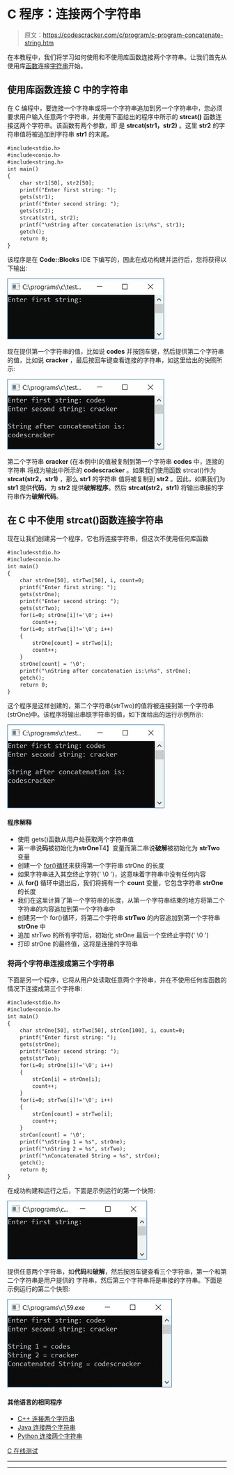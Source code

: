 # C 程序：连接两个字符串

> 原文：<https://codescracker.com/c/program/c-program-concatenate-string.htm>

在本教程中，我们将学习如何使用和不使用库函数连接两个字符串。让我们首先从使用库[函数](/c/c-functions.htm)连接[字符串](/c/c-strings.htm)开始。

## 使用库函数连接 C 中的字符串

在 C 编程中，要连接一个字符串或将一个字符串追加到另一个字符串中，您必须要求用户输入任意两个字符串，并使用下面给出的程序中所示的 **strcat()** 函数连接这两个字符串。该函数有两个参数，即 是 **strcat(str1，str2)** 。这里 **str2** 的字符串值将被追加到字符串 **str1** 的末尾。

```
#include<stdio.h>
#include<conio.h>
#include<string.h>
int main()
{
    char str1[50], str2[50];
    printf("Enter first string: ");
    gets(str1);
    printf("Enter second string: ");
    gets(str2);
    strcat(str1, str2);
    printf("\nString after concatenation is:\n%s", str1);
    getch();
    return 0;
}
```

该程序是在 **Code::Blocks** IDE 下编写的，因此在成功构建并运行后，您将获得以下输出:

![c program concatenate two strings](img/d9a81f63f3b2658d3435b9389d4f662c.png)

现在提供第一个字符串的值，比如说 **codes** 并按回车键，然后提供第二个字符串的值，比如说 **cracker** ，最后按回车键查看连接的字符串，如这里给出的快照所示:

![string concatenation c](img/fbe91516cd9ce2250343c7728340d74d.png)

第二个字符串 **cracker** (在本例中)的值被复制到第一个字符串 **codes** 中，连接的字符串 将成为输出中所示的 **codescracker** 。如果我们使用函数 strcat()作为 **strcat(str2，str1)** ，那么 **str1** 的字符串 值将被复制到 **str2** 。因此，如果我们为 **str1** 提供**代码**，为 **str2** 提供**破解程序**。然后 **strcat(str2，str1)** 将输出串接的字符串作为**破解代码**。

## 在 C 中不使用 strcat()函数连接字符串

现在让我们创建另一个程序，它也将连接字符串，但这次不使用任何库函数

```
#include<stdio.h>
#include<conio.h>
int main()
{
    char strOne[50], strTwo[50], i, count=0;
    printf("Enter first string: ");
    gets(strOne);
    printf("Enter second string: ");
    gets(strTwo);
    for(i=0; strOne[i]!='\0'; i++)
        count++;
    for(i=0; strTwo[i]!='\0'; i++)
    {
        strOne[count] = strTwo[i];
        count++;
    }
    strOne[count] = '\0';
    printf("\nString after concatenation is:\n%s", strOne);
    getch();
    return 0;
}
```

这个程序是这样创建的，第二个字符串(strTwo)的值将被连接到第一个字符串(strOne)中。该程序将输出串联字符串的值，如下面给出的运行示例所示:

![c string concatenation](img/3839ac301df3df0ec482df0b528dcbb9.png)

#### 程序解释

*   使用 gets()函数从用户处获取两个字符串值
*   第一串说**码**被初始化为**strOne**T4】变量而第二串说**破解**被初始化为 **strTwo** 变量
*   创建一个 [for()循环](/c/c-for-loop.htm)来获得第一个字符串 strOne 的长度
*   如果字符串进入其空终止字符(' \0 ')，这意味着字符串中没有任何内容
*   从 **for()** 循环中退出后，我们将拥有一个 **count** 变量，它包含字符串 **strOne** 的长度
*   我们在这里计算了第一个字符串的长度，从第一个字符串结束的地方将第二个字符串的内容追加到第一个字符串中
*   创建另一个 for()循环，将第二个字符串 **strTwo** 的内容追加到第一个字符串 **strOne** 中
*   追加 strTwo 的所有字符后，初始化 strOne 最后一个空终止字符(' \0 ')
*   打印 strOne 的最终值，这将是连接的字符串

### 将两个字符串连接成第三个字符串

下面是另一个程序，它将从用户处读取任意两个字符串，并在不使用任何库函数的情况下连接成第三个字符串:

```
#include<stdio.h>
#include<conio.h>
int main()
{
    char strOne[50], strTwo[50], strCon[100], i, count=0;
    printf("Enter first string: ");
    gets(strOne);
    printf("Enter second string: ");
    gets(strTwo);
    for(i=0; strOne[i]!='\0'; i++)
    {
        strCon[i] = strOne[i];
        count++;
    }
    for(i=0; strTwo[i]!='\0'; i++)
    {
        strCon[count] = strTwo[i];
        count++;
    }
    strCon[count] = '\0';
    printf("\nString 1 = %s", strOne);
    printf("\nString 2 = %s", strTwo);
    printf("\nConcatenated String = %s", strCon);
    getch();
    return 0;
}
```

在成功构建和运行之后，下面是示例运行的第一个快照:

![c concatenate string without library](img/15d2008ea97fc188a3798f1764ffeae1.png)

提供任意两个字符串，如**代码**和**破解**，然后按回车键查看三个字符串，第一个和第二个字符串是用户提供的 字符串，然后第三个字符串将是串接的字符串。下面是示例运行的第二个快照:

![concatenate string without library c](img/a37a109cd8f5420a4c23e97604291c5f.png)

#### 其他语言的相同程序

*   [C++ 连接两个字符串](/cpp/program/cpp-program-concatenate-string.htm)
*   [Java 连接两个字符串](/java/program/java-program-concatenate-string.htm)
*   [Python 连接两个字符串](/python/program/python-program-concatenate-string.htm)

[C 在线测试](/exam/showtest.php?subid=2)

* * *

* * *